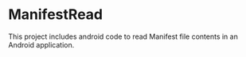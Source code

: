 # ManifestRead
This project includes android code to read Manifest file contents in an Android application. 
